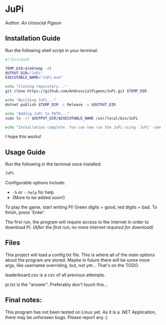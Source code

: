 ﻿# JuPi
*Author: An Unsocial Pigeon*

## Installation Guide
Run the following shell script in your terminal:
```sh
#!/bin/bash

TEMP_DIR=$(mktemp -d)
OUTPUT_DIR="JuPi"
EXECUTABLE_NAME="JuPi.exe"

echo "Cloning repository..."
git clone https://github.com/AnUnsocialPigeon/JuPi.git $TEMP_DIR

echo "Building JuPi..."
dotnet publish $TEMP_DIR -c Release -o $OUTPUT_DIR

echo "Adding JuPi to PATH..."
sudo ln -sf $OUTPUT_DIR/$EXECUTABLE_NAME /usr/local/bin/JuPi

echo "Installation complete. You can now run the JuPi using 'JuPi' command."
```

I hope this works!

## Usage Guide
Run the following in the terminal once installed:
```sh
JuPi
```
Configurable options include:
- `-h` or `--help` for help
- {More to be added soon!}

To play the game, start writing PI! Green digits = good, red digits = bad.
To finish, press 'Enter'.

The first run, the program will require access to the internet in order to download PI. 
*(After the first run; no more internet required for download)*

## Files
This project will load a config.txt file. This is where all of the main options about the program are stored.
Maybe in future there will be some more args, like username overriding, but, not yet... That's on the TODO.

leaderboard.csv is a csv of all previous attempts.

pi.txt is the "answer". Preferably don't touch this... 

## Final notes:
This program has not been tested on Linux yet. As it is a .NET Application, there may be unforseen bugs. Please report any :)